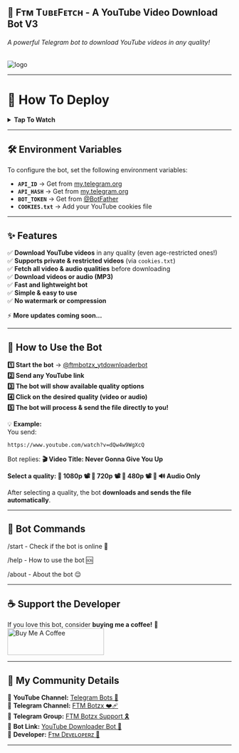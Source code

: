 
## 🔴 Fᴛᴍ TᴜʙᴇFᴇᴛᴄʜ - A YouTube Video Download Bot V3  
###### A powerful Telegram bot to download YouTube videos in any quality!  

![logo]([https://github.com/ftmdeveloperz/ftmtubefetch/blob/36273634e21b6f89b929e7e4144c3e6930ea3f2d/logo.jpg])

---

# 🚀 How To Deploy
<b><details><summary>Tap To Watch</summary>

### 📌 Render Deployment
<a href="https://youtu.be/A4l6LPi-lM?feature=shared"><img alt="Deploy on Render" src="https://img.shields.io/badge/-YouTube-red?style=for-the-badge&logo=youtube&logoColor=white"/></a>

### 📌 Heroku Deployment
<a href="https://youtu.be/ms_ApEgbSA?feature=shared"><img alt="Deploy on Heroku" src="https://img.shields.io/badge/-YouTube-red?style=for-the-badge&logo=youtube&logoColor=white"/></a>

</b>
</details>

---

## 🛠 Environment Variables
To configure the bot, set the following environment variables:  

- **`API_ID`** → Get from [my.telegram.org](https://my.telegram.org/)  
- **`API_HASH`** → Get from [my.telegram.org](https://my.telegram.org/)  
- **`BOT_TOKEN`** → Get from [@BotFather](https://t.me/BotFather)  
- **`COOKIES.txt`** → Add your YouTube cookies file  

---

## ✨ Features
✅ **Download YouTube videos** in any quality (even age-restricted ones!)  
✅ **Supports private & restricted videos** (via `cookies.txt`)  
✅ **Fetch all video & audio qualities** before downloading  
✅ **Download videos or audio (MP3)**  
✅ **Fast and lightweight bot**  
✅ **Simple & easy to use**  
✅ **No watermark or compression**  

⚡ **More updates coming soon...**

---

## 🤖 How to Use the Bot
**1️⃣ Start the bot** → [@ftmbotzx_ytdownloaderbot](https://t.me/ftmbotzx_ytdownloaderbot)  
**2️⃣ Send any YouTube link**  
**3️⃣ The bot will show available quality options**  
**4️⃣ Click on the desired quality (video or audio)**  
**5️⃣ The bot will process & send the file directly to you!**  

💡 **Example:**  
You send:
```bash
https://www.youtube.com/watch?v=dQw4w9WgXcQ
```
Bot replies:
**🎬 Video Title: Never Gonna Give You Up**

**Select a quality: 🔹 1080p 📽️ 🔹 720p 📽️ 🔹 480p 📽️ 🔹 🔊 Audio Only**

After selecting a quality, the bot **downloads and sends the file automatically**.  

---

## 🤖 Bot Commands

/start - Check if the bot is online 🔔 

/help - How to use the bot 🆘 

/about - About the bot 😌

---

## ☕ Support the Developer
If you love this bot, consider **buying me a coffee!** 🥹  
<a href="https://www.buymeacoffee.com/ftmdeveloperz" target="_blank"><img src="https://cdn.buymeacoffee.com/buttons/v2/arial-yellow.png" alt="Buy Me A Coffee" style="height: 60px !important;width: 217px !important;"></a>

---

## 📢 My Community Details
🔹 **YouTube Channel:** [Telegram Bots 🤖](https://youtube.com/@ftmbotzx?feature=shared)  
🔹 **Telegram Channel:** [FTM Botzx ❤️‍🩹](https://t.me/ftmbotzx)  
🔹 **Telegram Group:** [FTM Botzx Support 🎗️](https://t.me/ftmbotzx_SUPPORT)  
🔹 **Bot Link:** [YouTube Downloader Bot 🤖](https://t.me/ftmbotzx_ytdownloaderbot)  
🔹 **Developer:** [Fᴛᴍ Dᴇᴠᴇʟᴏᴘᴇʀᴢ 👑](https://t.me/ftmdeveloperz)  

---

